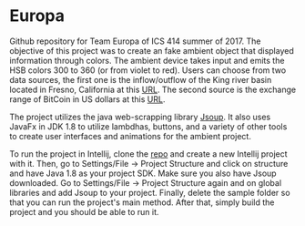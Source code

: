 # Europa
Github repository for Team Europa of ICS 414 summer of 2017. The objective of this project was to create an fake ambient object that displayed information through colors. The ambient device takes input and emits the HSB colors 300 to 360 (or from violet to red). Users can choose from two data sources, the first one is the  inflow/outflow of the King river basin located in Fresno, California at this [URL](http://www.spk-wc.usace.army.mil/fcgi-bin/hourly.py?report=pnf&textonly=true). The second source is the exchange range of BitCoin in US dollars at this [URL](http://www.xe.com/currency/xbt-bitcoin?r=).

The project utilizes the java web-scrapping library [Jsoup](https://jsoup.org/download). It also uses JavaFx in JDK 1.8 to utilize lambdhas, buttons, and a variety of other tools to create user interfaces and animations for the ambient project.

To run the project in Intellij, clone the [repo](https://github.com/markrcummins/Europa) and create a new Intellij project with it. Then, go to Settings/File -> Project Structure and click on structure and have Java 1.8 as your project SDK. Make sure you also have Jsoup downloaded. Go to Settings/File -> Project Structure again and on global libraries and add Jsoup to your project. Finally, delete the sample folder so that you can run the project's main method. After that, simply build the project and you should be able to run it. 
